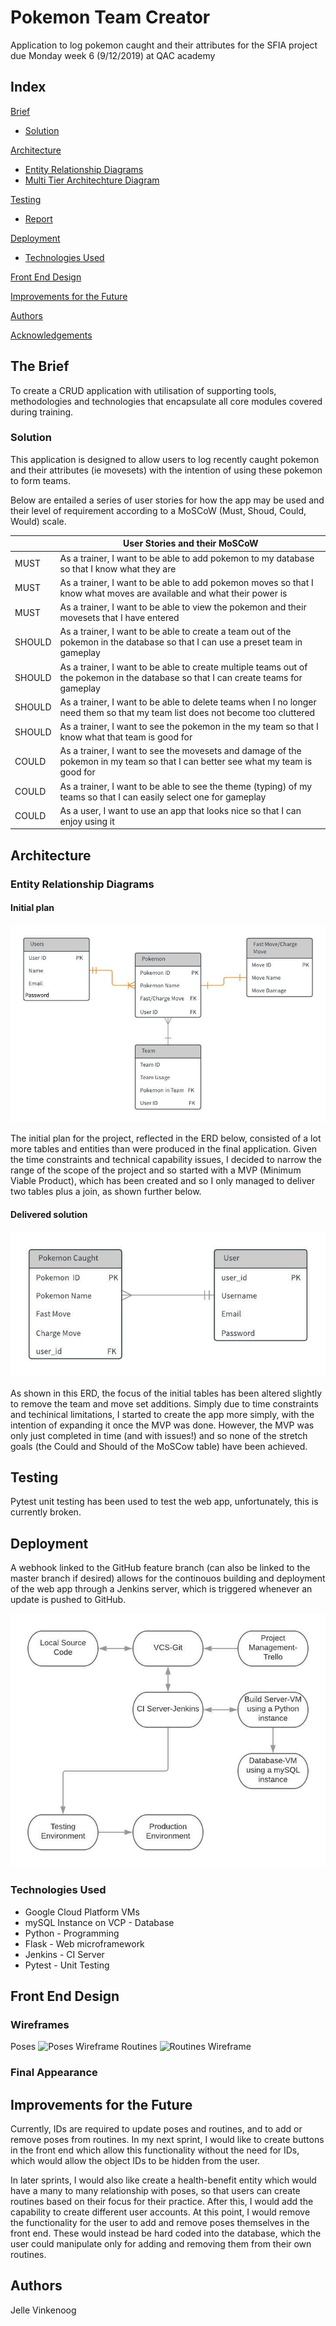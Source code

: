 # Pokemon Team Creator
Application to log pokemon caught and their attributes for the SFIA project due Monday week 6 (9/12/2019) at QAC academy


## Index
[Brief](#brief)
   * [Solution](#solution)
   
[Architecture](#architecture)
   * [Entity Relationship Diagrams](#erd)
   * [Multi Tier Architechture Diagram](#mla)
	
[Testing](#testing)
   * [Report](#report)

     
[Deployment](#depl)
   * [Technologies Used](#tech)
     
[Front End Design](#FE)

[Improvements for the Future](#improve)

[Authors](#auth)

[Acknowledgements](#ack)

<a name="brief"></a>
## The Brief

To create a CRUD application with utilisation of supporting tools, methodologies and technologies that encapsulate all core modules covered during training.

<a name="solution"></a>
### Solution

This application is designed to allow users to log recently caught pokemon and their attributes (ie movesets) with the intention of using these pokemon to form teams. 

Below are entailed a series of user stories for how the app may be used and their level of requirement according to a MoSCoW (Must, Shoud, Could, Would) scale.



|  | User Stories and their MoSCoW |
| ------ | ------ |
| MUST | As a trainer, I want to be able to add pokemon to my database so that I know what they are |
| MUST | As a trainer, I want to be able to add pokemon moves so that I know what moves are available and what their power is |
| MUST | As a trainer, I want to be able to view the pokemon and their movesets that I have entered |
| SHOULD | As a trainer, I want to be able to create a team out of the pokemon in the database so that I can use a preset team in gameplay |
| SHOULD | As a trainer, I want to be able to create multiple teams out of the pokemon in the database so that I can create teams for gameplay |
| SHOULD | As a trainer, I want to be able to delete teams when I no longer need them so that my team list does not become too cluttered |
| SHOULD | As a trainer, I want to see the pokemon in the my team so that I know what that team is good for |
| COULD | As a trainer, I want to see the movesets and damage of the pokemon in my team so that I can better see what my team is good for |
| COULD | As a trainer, I want to be able to see the theme (typing) of my teams so that I can easily select one for gameplay |
| COULD | As a user, I want to use an app that looks nice so that I can enjoy using it |


<a name="architecture"></a>
## Architecture
<a name="erd"></a>
### Entity Relationship Diagrams
#### Initial plan
![Initial ERD](/Documentation/ERD_Initial.jpeg)

The initial plan for the project, reflected in the ERD below, consisted of a lot more tables and entities than were produced in the final application. Given the time constraints and technical capability issues, I decided to narrow the range of the scope of the project and so started with a MVP (Minimum Viable Product), which has been created and so I only managed to deliver two tables plus a join, as shown further below. 

#### Delivered solution
![Final ERD](/Documentation/ERD_Final.jpeg)

As shown in this ERD, the focus of the initial tables has been altered slightly to remove the team and move set additions. Simply due to time constraints and techinical limitations, I started to create the app more simply, with the intention of expanding it once the MVP was done. However, the MVP was only just completed in time (and with issues!) and so none of the stretch goals (the Could and Should of the MoSCow table) have been achieved.

<a name="testing"></a>
## Testing

Pytest unit testing has been used to test the web app, unfortunately, this is currently broken.


<a name="depl"></a>
## Deployment

A webhook linked to the GitHub feature branch (can also be linked to the master branch if desired) allows for the continouos building and deployment of the web app through a Jenkins server, which is triggered whenever an update is pushed to GitHub.

![Deployment Pipeline](/Documentation/CI_Pipeline.jpeg)
<a name="tech"></a>
### Technologies Used

* Google Cloud Platform VMs
* mySQL Instance on VCP - Database
* Python - Programming
* Flask - Web microframework
* Jenkins - CI Server
* Pytest - Unit Testing


<a name="FE"></a>
## Front End Design
### Wireframes
Poses
![Poses Wireframe](/Documentation/Poses_Wireframe.png)
Routines
![Routines Wireframe](/Documentation/Routines_Wireframe.png)
### Final Appearance

<a name="improve"></a>
## Improvements for the Future

Currently, IDs are required to update poses and routines, and to add or remove poses from routines. In my next sprint, I would like to create buttons in the front end which allow this functionality without the need for IDs, which would allow the object IDs to be hidden from the user.

In later sprints, I would also like create a health-benefit entity which would have a many to many relationship with poses, so that users can create routines based on their focus for their practice. After this, I would add the capability to create different user accounts. At this point, I would remove the functionality for the user to add and remove poses themselves in the front end. These would instead be hard coded into the database, which the user could manipulate only for adding and removing them from their own routines.

<a name="auth"></a>
## Authors

Jelle Vinkenoog
